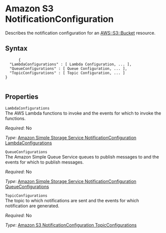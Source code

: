 Amazon S3 NotificationConfiguration
===================================

Describes the notification configuration for an [AWS::S3::Bucket](aws-properties-s3-bucket.html "AWS::S3::Bucket") resource.

Syntax
------

``` {.programlisting}
      {
  "LambdaConfigurations" : [ Lambda Configuration, ... ],
  "QueueConfigurations" : [ Queue Configuration, ... ],
  "TopicConfigurations" : [ Topic Configuration, ... ]
}
    
```

Properties
----------

 `LambdaConfigurations`   
The AWS Lambda functions to invoke and the events for which to invoke the functions.

*Required*: No

*Type*: [Amazon Simple Storage Service NotificationConfiguration LambdaConfigurations](aws-properties-s3-bucket-notificationconfig-lambdaconfig.html "Amazon Simple Storage Service NotificationConfiguration LambdaConfigurations")

 `QueueConfigurations`   
The Amazon Simple Queue Service queues to publish messages to and the events for which to publish messages.

*Required*: No

*Type*: [Amazon Simple Storage Service NotificationConfiguration QueueConfigurations](aws-properties-s3-bucket-notificationconfig-queueconfig.html "Amazon Simple Storage Service NotificationConfiguration QueueConfigurations")

 `TopicConfigurations`   
The topic to which notifications are sent and the events for which notification are generated.

*Required*: No

*Type*: [Amazon S3 NotificationConfiguration TopicConfigurations](aws-properties-s3-bucket-notificationconfig-topicconfig.html "Amazon S3 NotificationConfiguration TopicConfigurations")


